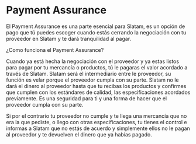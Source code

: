 # Payment Assurance

El Payment Assurance es una parte esencial para Slatam, es un opción de pago que tú puedes escoger cuando estás cerrando la negociación con tu proveedor en Slatam y te dará tranquilidad al pagar.

¿Como funciona el Payment Assurance?

Cuando ya está hecha la negociación con el proveedor y ya estas listos para pagar por tu mercancía o productos, tú le pagaras el valor acordado a través de Slatam. Slatam será el intermediario entre le proveedor, su función es velar porque el proveedor cumpla con su parte. Slatam no le dará el dinero al proveedor hasta que tu recibas los productos y confirmes que cumplen con los estándares de calidad, las especificaciones acordados previamente. Es una seguridad para ti y una forma de hacer que el proveedor cumpla con su parte.

Si por el contrario tu proveedor no cumple y te llega una mercancía que no era la que pediste, o llego con otras especificaciones, tu tienes el control e informas a Slatam que no estás de acuerdo y simplemente ellos no le pagan al proveedor y te devuelven el dinero que ya habías pagado.

